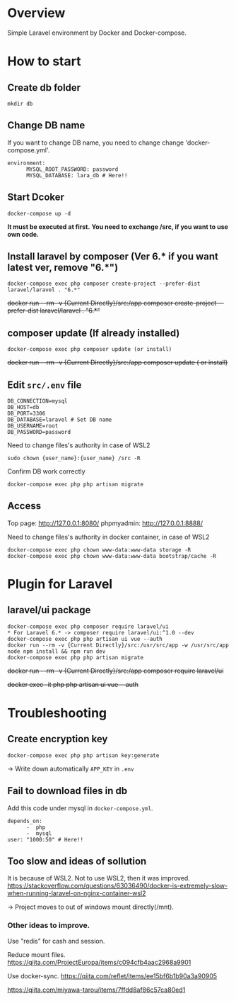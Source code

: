 # Overview
Simple Laravel environment by Docker and Docker-compose.

# How to start
## Create db folder
```
mkdir db
```

## Change DB name
If you want to change DB name, you need to change change 'docker-compose.yml'. 
```
environment:
      MYSQL_ROOT_PASSWORD: password
      MYSQL_DATABASE: lara_db # Here!!
```

## Start Dcoker
```
docker-compose up -d
```
**It must be executed at first.**
**You need to exchange /src, if you want to use own code.**

## Install laravel by composer (Ver 6.* if you want latest ver, remove "6.*")
```
docker-compose exec php composer create-project --prefer-dist laravel/laravel . "6.*"
```
~~docker run --rm -v {Current Directly}/src:/app composer create-project --prefer-dist laravel/laravel . "6.*"~~

## composer update (If already installed)
```
docker-compose exec php composer update (or install)
```
~~docker run --rm -v {Current Directly}/src:/app composer update ( or install)~~


## Edit `src/.env` file
```
DB_CONNECTION=mysql
DB_HOST=db
DB_PORT=3306
DB_DATABASE=laravel # Set DB name
DB_USERNAME=root
DB_PASSWORD=password
```

Need to change files's authority in case of WSL2
```
sudo chown {user_name}:{user_name} /src -R
```

Confirm DB work correctly
```
docker-compose exec php php artisan migrate
```

## Access
Top page: http://127.0.0.1:8080/
phpmyadmin: http://127.0.0.1:8888/

Need to change files's authority in docker container, in case of WSL2
```
docker-compose exec php chown www-data:www-data storage -R
docker-compose exec php chown www-data:www-data bootstrap/cache -R
```

# Plugin for Laravel
## laravel/ui package
```
docker-compose exec php composer require laravel/ui
* For Laravel 6.* -> composer require laravel/ui:^1.0 --dev
docker-compose exec php php artisan ui vue --auth
docker run --rm -v {Current Directly}/src:/usr/src/app -w /usr/src/app node npm install && npm run dev
docker-compose exec php php artisan migrate
```
~~docker run --rm -v {Current Directly}/src:/app composer require laravel/ui~~

~~docker exec -it php php artisan ui vue --auth~~

# Troubleshooting
## Create encryption key
```
docker-compose exec php php artisan key:generate
```
-> Write down automatically `APP_KEY` in `.env`

## Fail to download files in db
Add this code under mysql in `docker-compose.yml`.
```
depends_on:
      -  php
      -  mysql
user: "1000:50" # Here!!
```

## Too slow and ideas of sollution
It is because of WSL2. Not to use WSL2, then it was improved.
https://stackoverflow.com/questions/63036490/docker-is-extremely-slow-when-running-laravel-on-nginx-container-wsl2

-> Project moves to out of windows mount directly(/mnt).

### Other ideas to improve.
Use "redis" for cash and session.

Reduce mount files.
https://qiita.com/ProjectEuropa/items/c094cfb4aac2968a9901

Use docker-sync.
https://qiita.com/reflet/items/ee15bf6b1b90a3a90905

https://qiita.com/miyawa-tarou/items/7ffdd8af86c57ca80ed1
